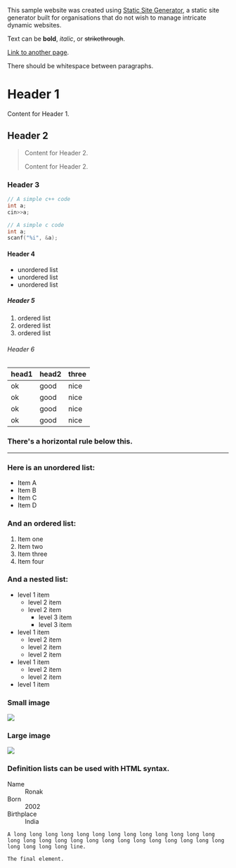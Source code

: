 This sample website was created using <a href="https://github.com/ronak4195/StaticSiteGenerator">Static Site Generator</a>, a static site generator built for organisations that do not wish to manage intricate dynamic websites.



Text can be **bold**, _italic_, or ~~strikethrough~~.

[Link to another page](anotherpage).

There should be whitespace between paragraphs.

# [](#header-1)Header 1

Content for Header 1.

## [](#header-2)Header 2

> Content for Header 2.
>
> Content for Header 2.

### [](#header-3)Header 3

```cpp
// A simple c++ code
int a;
cin>>a;
```

```c
// A simple c code
int a;
scanf("%i", &a);
```

#### [](#header-4)Header 4

*   unordered list
*   unordered list
*   unordered list

##### [](#header-5)Header 5

1.  ordered list
2.  ordered list
3.  ordered list

###### [](#header-6)Header 6

| head1        | head2             | three |
|:-------------|:------------------|:------|
| ok           | good              | nice  |
| ok           | good              | nice  |
| ok           | good              | nice  |
| ok           | good              | nice  |

### There's a horizontal rule below this.

* * *

### Here is an unordered list:

*   Item A
*   Item B
*   Item C
*   Item D

### And an ordered list:

1.  Item one
1.  Item two
1.  Item three
1.  Item four

### And a nested list:

- level 1 item
  - level 2 item
  - level 2 item
    - level 3 item
    - level 3 item
- level 1 item
  - level 2 item
  - level 2 item
  - level 2 item
- level 1 item
  - level 2 item
  - level 2 item
- level 1 item

### Small image

![](assets/img/octocat.png)

### Large image

![](assets/img/branching.png)


### Definition lists can be used with HTML syntax.

<dl>
<dt>Name</dt>
<dd>Ronak</dd>
<dt>Born</dt>
<dd>2002</dd>
<dt>Birthplace</dt>
<dd>India</dd>
</dl>

```
A long long long long long long long long long long long long long long long long long long long long long long long long long long long long long long long line.
```

```
The final element.
```
